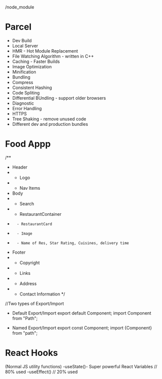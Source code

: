 /node_module

# Parcel
- Dev Build
- Local Server
- HMR - Hot Module Replacement
- File Watching Algorithm - written in C++
- Caching - Faster Builds
- Image Optimization
- Minification
- Bundling
- Compress
- Consistent Hashing
- Code Spliting
- Differential BUndling - support older browsers
- Diagnostic
- Error Handling
- HTTPS
- Tree Shaking - remove unused code
- Different dev and production bundles


# Food Appp
/**
* Header
*   - Logo
*   - Nav Items
* Body
*   - Search
*   - RestaurantContainer
*       - RestaurantCard
*       - Image
*       - Name of Res, Star Rating, Cuisines, delivery time

* Footer
*   - Copyright
*   - Links
*   - Address
*   - Contact Information
*/

//Two types of Export/Import

- Default Export/Import
export default Component;
import Component from "Path";

- Named Export/Import
export const Component;
import {Component} from "path";

# React Hooks
(Normal JS utility functions)
    -useState()- Super powerful React Variables // 80% used
    -useEffect() // 20% used
    
